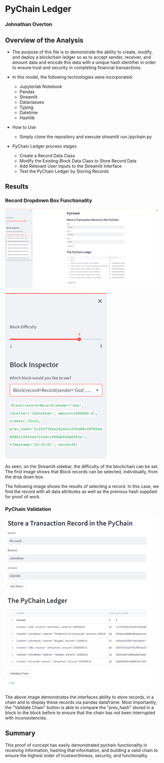 # PyChain Ledger
### Johnathan Overton


## Overview of the Analysis

* The purpose of this file is to demonstrate the ability to create, modify, and deploy a blockchain ledger so as to accept sender, receiver, and amount data and encode this data with a unique hash identifier in order to ensure trust and security in completing financial transactions.

* In this model, the following technologies were incorporated:
  * Jupyterlab Notebook
  * Pandas
  * Streamlit
  * Dataclasses
  * Typing
  * Datetime
  * Hashlib

* How to Use
  * Simply clone the repository and execute streamlit run./pychain.py

* PyChain Ledger process stages
  * Create a Record Data Class
  * Modify the Existing Block Data Class to Store Record Data
  * Add Relevant User Inputs to the Streamlit Interface
  * Test the PyChain Ledger by Storing Records

## Results

### Record Dropdown Box Functionality

![1](https://github.com/Johove83/Blockchain/blob/main/Pychain%20Challenge/images/dropdownpychain.png)

![2](https://github.com/Johove83/Blockchain/blob/main/Pychain%20Challenge/images/godsendpychain.png)

As seen, on the Streamlit sidebar, the difficulty of the blockchain can be set. The first image shows that Block records can be selected, individually, from the drop down box. 

The following image shows the results of selecting a record. In this case, we find the record with all data attributes as well as the previous hash supplied for proof of work.

### PyChain Validation

![3](https://github.com/Johove83/Blockchain/blob/main/Pychain%20Challenge/images/validity.png)

The above image demonstrates the interfaces ability to store records, in a chain and to display these records via pandas dataframe. Most importantly, the "Validate Chain" button is able to compare the "prev_hash" stored in a block to the block before to ensure that the chain has not been interrupted with inconsistencies.



## Summary

This proof of concept has easily demonstrated pychain functionality in receiving information, hashing that information, and building a valid chain to ensure the highest order of trustworthiness, security, and functionality.
